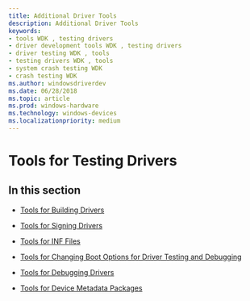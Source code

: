 ```yaml
---
title: Additional Driver Tools
description: Additional Driver Tools
keywords:
- tools WDK , testing drivers
- driver development tools WDK , testing drivers
- driver testing WDK , tools
- testing drivers WDK , tools
- system crash testing WDK
- crash testing WDK
ms.author: windowsdriverdev
ms.date: 06/28/2018
ms.topic: article
ms.prod: windows-hardware
ms.technology: windows-devices
ms.localizationpriority: medium
---
```


# Tools for Testing Drivers

## <span id="in_this_section"></span>In this section

- [Tools for Building Drivers](tools-for-building-drivers.md)
 
- [Tools for Signing Drivers](tools-for-signing-drivers.md)

- [Tools for INF Files](tools-for-inf-files.md)

- [Tools for Changing Boot Options for Driver Testing and Debugging](boot-options-for-driver-testing-and-debugging.md)

- [Tools for Debugging Drivers](tools-for-debugging-drivers.md)
 
- [Tools for Device Metadata Packages](tools-for-device-metadata-packages.md)
 

 





